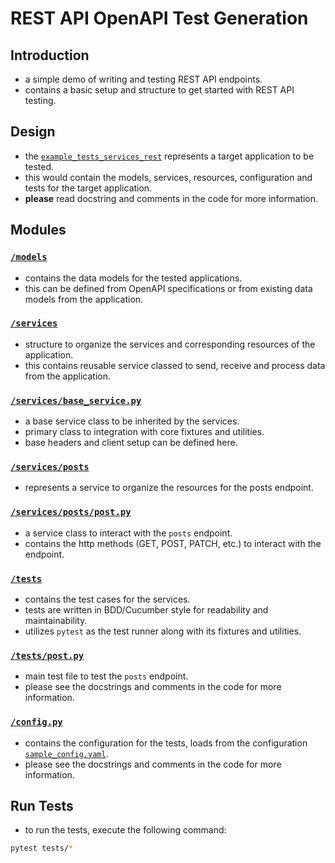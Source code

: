 # REST API OpenAPI Test Generation

## Introduction
- a simple demo of writing and testing REST API endpoints.
- contains a basic setup and structure to get started with REST API testing.

## Design
- the [`example_tests_services_rest`](../example_tests_services_rest) represents a target application to be tested.
- this would contain the models, services, resources, configuration and tests for the target application.
- **please** read docstring and comments in the code for more information.

## Modules
### [`/models`](./models)
- contains the data models for the tested applications.
- this can be defined from OpenAPI specifications or from existing data models from the application.
### [`/services`](./services)
- structure to organize the services and corresponding resources of the application.
- this contains reusable service classed to send, receive and process data from the application.
### [`/services/base_service.py`](./services/base_service.py)
- a base service class to be inherited by the services.
- primary class to integration with core fixtures and utilities.
- base headers and client setup can be defined here.
### [`/services/posts`](./services/posts)
- represents a service to organize the resources for the posts endpoint.
### [`/services/posts/post.py`](./services/posts/post.py)
- a service class to interact with the `posts` endpoint.
- contains the http methods (GET, POST, PATCH, etc.) to interact with the endpoint.
### [`/tests`](./tests)
- contains the test cases for the services.
- tests are written in BDD/Cucumber style for readability and maintainability.
- utilizes `pytest` as the test runner along with its fixtures and utilities.
### [`/tests/post.py`](./tests/post.py)
- main test file to test the `posts` endpoint.
- please see the docstrings and comments in the code for more information.
### [`/config.py`](./config.py)
- contains the configuration for the tests, loads from the configuration [`sample_config.yaml`](../../sample_config.yaml).
- please see the docstrings and comments in the code for more information.

## Run Tests
- to run the tests, execute the following command:
```bash
pytest tests/*
```